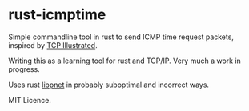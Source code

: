 # rust-icmptime

Simple commandline tool in rust to send ICMP time request packets, inspired by [TCP Illustrated](http://books.google.com/books/about/TCP_IP_Illustrated_Volume_1.html?id=a23OAn5i8R0C).

Writing this as a learning tool for rust and TCP/IP. Very much a work in progress. 

Uses rust [libpnet](https://github.com/libpnet/libpnet) in probably suboptimal and incorrect ways.

MIT Licence.
